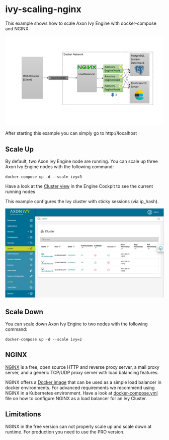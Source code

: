 # ivy-scaling-nginx

This example shows how to scale Axon Ivy Engine with docker-compose and NGINX.

![Scaling NGINX](scaling-nginx.png)

After starting this example you can simply go to http://localhost

## Scale Up

By default, two Axon Ivy Engine node are running. You can scale up three Axon
Ivy Engine nodes with the following command:

`docker-compose up -d --scale ivy=3`

Have a look at the [Cluster
view](http://localhost/system/faces/view/engine-cockpit/cluster.xhtml) in the
Engine Cockpit to see the current running nodes

This example configures the Ivy cluster with sticky sessions (via ip_hash).

![Cluster View NGINX](cluster-nginx.png)

## Scale Down

You can scale down Axon Ivy Engine to two nodes with the following command:

`docker-compose up -d --scale ivy=2`

## NGINX

[NGINX](https://nginx.org/) is a free, open source HTTP and reverse proxy
server, a mail proxy server, and a generic TCP/UDP proxy server with load
balancing features.

NGINX offers a [Docker image](https://hub.docker.com/_/nginx) that can be used
as a simple load balancer in docker environments. For advanced requirements we
recommend using NGINX in a Kubernetes environment. Have a look at
[docker-compose.yml](docker-compose.yml) file on how to configure NGINX as a
load balancer for an Ivy Cluster.

## Limitations

NGINX in the free version can not properly scale up and scale down at runtime.
For production you need to use the PRO version.

